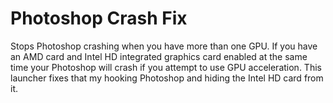 # Photoshop Crash Fix

Stops Photoshop crashing when you have more than one GPU. If you have an AMD card and Intel HD integrated graphics card enabled at the same time your Photoshop will crash if you attempt to use GPU acceleration. This launcher fixes that my hooking Photoshop and hiding the Intel HD card from it.
